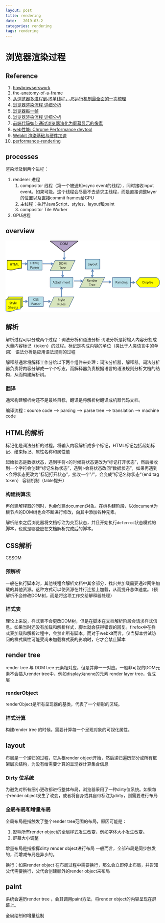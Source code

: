 ```yaml
---
layout: post
title: rendering
date:   2019-03-2
categories: rendering
tags: rendering
---
```


# 浏览器渲染过程

<!--more-->

## Reference

1. [howbrowserswork](https://www.html5rocks.com/zh/tutorials/internals/howbrowserswork/#The_browser_high_level_structure)
2. [the-anatomy-of-a-frame](https://aerotwist.com/blog/the-anatomy-of-a-frame/)
3. [从浏览器多进程到JS单线程，JS运行机制最全面的一次梳理](https://juejin.im/post/5a6547d0f265da3e283a1df7#heading-6)
4. [浏览器渲染流程 详细分析](https://juejin.im/entry/59f010fdf265da4315231caa)
5. [浏览器每一帧](https://github.com/hushicai/hushicai.github.io/issues/5)
6. [浏览器渲染流程 详细分析](https://juejin.im/entry/59f010fdf265da4315231caa)
7. [前端代码如何通过浏览器演化为屏幕显示的像素](https://zhuanlan.zhihu.com/p/44737615)
8. [web性能: Chrome Performance devtool](https://lancelou.com/post/chrome-devtool-performance-tab-basic)
9. [Webkit 渲染基础与硬件加速](https://segmentfault.com/a/1190000013627093#articleHeader0)
10. [performance-rendering](https://developers.google.com/web/fundamentals/performance/rendering)

## processes

渲染涉及到两个进程：

1. renderer 进程
   1. compositor 线程（第一个被通知vsync event的线程），同时接收input event。如果可能，这个线程会尽量不去请求主线程，而是直接调整layer的位置以及直接commit frames给GPU
   2. 主线程：执行JavaScript、styles、layout和paint
   3. compositor Tile Worker
2. GPU进程

## overview
![overview](/assets/images/render-1.png)

## 解析

解析过程可以分成两个过程：词法分析和语法分析
词法分析是将输入内容分割成大量内容标记（token）的过程。标记是构成内容的单位（类比于人类语言中的单词）
语法分析是应用语法规则的过程

解释器通常将解释工作分给以下两个组件来处理：词法分析器，解释器。词法分析器负责将内容分解成一个个标志，而解释器负责根据语言的语法规则分析文档的结构，从而构建解析树。

### 翻译

通常构建解析树还不是最终目标，翻译是将解析树翻译成机器代码文档。

编译流程：source code --> parsing --> parse tree --> translation --> machine code

## HTML的解析

标记化是词法分析的过程，将输入内容解析成多个标记，HTML标记包括起始标记、结束标记、属性名称和属性值

起始状态是数据状态，遇到字符<的时候将状态更改为“标记打开状态”，然后接收到一个字符会创建“标记名称状态”，遇到>会将状态改回“数据状态”，如果再遇到<会将状态更改为“标记打开状态”，接收一个"/"，会变成”标记名称状态“（end tag token）
容错机制（table提升）

### 构建树算法

再创建解释器的同时，也会创建document对象。在树构建阶段，以document为根节点的DOM树也会不断进行修改，向其中添加各种元素。

解析结束之后浏览器将文档标注为交互状态，并且开始执行`deferred`状态模式的脚本，也就是哪些应在文档解析完成后的脚本。

## CSS解析

CSSOM

### 预解析

一般在执行脚本时，其他线程会解析文档中其余部分，找出并加载需要通过网络加载的其他资源。这种方式可以使资源在并行连接上加载，从而提升总体速度。（预解析不会修改DOM树，而是将这项工作交给解释器处理）

### 样式表

理论上来说，样式表不会更改DOM树，但是在脚本在文档解析阶段会请求样式信息。如果当时还没有加载和解析样式，脚本就会获得错误的回复。firefox中在样式表加载和解析过程中，会禁止所有脚本。而对于webkit而言，仅当脚本尝试访问的样式属性可能受尚未加载样式表的影响时，它才会禁止脚本

## render tree

render tree 与 DOM tree 元素相对应，但是并非一一对应。一般非可视的DOM元素不会插入render tree中，例如display为none的元素
render layer tree，合成层

### renderObject 

renderObject是所有呈现器的基类，代表了一个矩形的区域。

### 样式计算

构建render tree 的时候，需要计算每一个呈现对象的可视化属性。

## layout

布局是一个递归的过程，它从根render object开始，然后递归遍历部分或所有框架层次结构，为没有给需要计算的呈现器计算集合信息

### Dirty 位系统

为避免对所有细小更改都进行整体布局，浏览器采用了一种dirty位系统。如果每个render object发生了改变，或者将自身或其自带标注为dirty，则需要进行布局

### 全局布局和增量布局

全局布局是指触发了整个render tree范围的布局，原因可能是：

1. 影响所有render object的全局样式发生改变，例如字体大小发生改变。
2. 屏幕大小调整

增量布局是指指挥dirty render object进行布局
一般而言，全部布局是同步触发的，而增减布局是异步的。

换行：如果render object 在布局过程中需要换行，那么会立即停止布局，并告知父代需要换行，父代会创建额外的render object来布局

## paint

系统会遍历render tree ，会其调用paint方法，将render object的内容呈现在屏幕上。

全局绘制和增量绘制